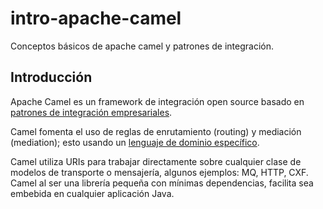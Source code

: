 # intro-apache-camel
Conceptos básicos de apache camel y patrones de integración.


## Introducción
Apache Camel es un framework de integración open source basado en [patrones de integración empresariales](http://camel.apache.org/enterprise-integration-patterns.html).

Camel fomenta el uso de reglas de enrutamiento (routing) y mediación (mediation); esto usando un [lenguaje de dominio específico](https://es.wikipedia.org/wiki/Lenguaje_de_dominio_espec%C3%ADfico).

Camel utiliza URIs para trabajar directamente sobre cualquier clase de modelos de transporte o mensajería, algunos
ejemplos: MQ, HTTP, CXF. Camel al ser una librería pequeña con mínimas dependencias, facilita sea embebida en cualquier aplicación Java.